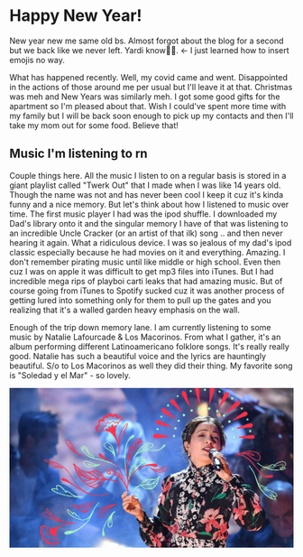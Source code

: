# Happy New Year!

New year new me same old bs. Almost forgot about the blog for a second but we back like we never left. Yardi know🤷‍♀️. <- I just learned how to insert emojis no way.

What has happened recently. Well, my covid came and went. Disappointed in the actions of those around me per usual but I'll leave it at that. Christmas was meh and New Years was similarly meh. I got some good gifts for the apartment so I'm pleased about that. Wish I could've spent more time with my family but I will be back soon enough to pick up my contacts and then I'll take my mom out for some food. Believe that!

## Music I'm listening to rn

Couple things here. All the music I listen to on a regular basis is stored in a giant playlist called "Twerk Out" that I made when I was like 14 years old. Though the name was not and has never been cool I keep it cuz it's kinda funny and a nice memory. But let's think about how I listened to music over time. The first music player I had was the ipod shuffle. I downloaded my Dad's library onto it and the singular memory I have of that was listening to an incredible Uncle Cracker (or an artist of that ilk) song .. and then never hearing it again. What a ridiculous device. I was so jealous of my dad's ipod classic especially because he had movies on it and everything. Amazing. I don't remember pirating music until like middle or high school. Even then cuz I was on apple it was difficult to get mp3 files into iTunes. But I had incredible mega rips of playboi carti leaks that had amazing music. But of course going from iTunes to Spotify sucked cuz it was another process of getting lured into something only for them to pull up the gates and you realizing that it's a walled garden heavy emphasis on the wall. 

Enough of the trip down memory lane. I am currently listening to some music by Natalie Lafourcade & Los Macorinos. From what I gather, it's an album performing different Latinoamericano folklore songs. It's really really good. Natalie has such a beautiful voice and the lyrics are hauntingly beautiful. S/o to Los Macorinos as well they did their thing. My favorite song is "Soledad y el Mar" - so lovely.

![here we ah go](/images/Natalia-Lafourcade.jpg)
